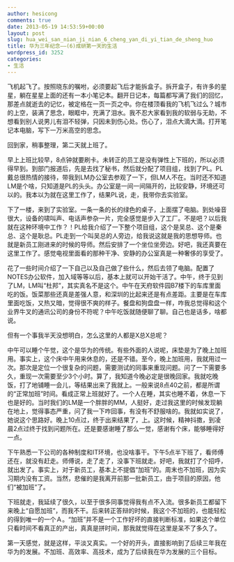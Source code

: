 ```yaml
---
author: hesicong
comments: true
date: 2013-05-19 14:53:59+00:00
layout: post
slug: hua_wei_san_nian_ji_nian_6_cheng_yan_di_yi_tian_de_sheng_huo
title: 华为三年纪念——(6)成研第一天的生活
wordpress_id: 3252
categories:
- 生活
---
```


飞机起飞了。按照晓东的嘱咐，必须要起飞后才能拆盒子。拆开盒子，有许多的星星，躺在星星上面的还有一本小笔记本。翻开日记本，每篇都写满了我们的回忆，那差点就逝去的记忆，被定格在一页一页之中。你在楼顶看我的飞机飞过么？城市的上空，装满了思念，眼眶中，充满了泪水。我不忍大家看到我的软弱与无助，不想看到别人说男儿有泪不轻弹，只因未到伤心处。伤心了，泪点大滴大滴。打开笔记本电脑，写下一万米高空的思念。

回到家，稍事整理，第二天就上班了。

早上上班比较早，8点钟就要刷卡。未转正的员工是没有弹性上下班的，所以必须得早到。到部门报道后，先是去找了秘书，然后就分配了项目组，找到了PL。PL戴总很热情的接待，带我到LM办公室去参观了一下，但LM人不在。当时还不知道LM是个啥，只知道是PL的头头。办公室是一间一间隔开的，比较安静，环境还可以的。我本以为就在这里工作了，结果PL说，走，我带你去实验室。

下了一楼，来到了实验室。一条一条的长的绿色的桌子，上面摆了电脑。到处噪音很大，设备的啸叫声、电话声参杂一片，完全感觉是步入了工厂。不是吧？以后我就在这种环境中工作？！PL给我介绍了一下整个项目组，这个是吴总、这个是秦总、这个是耿总。PL走到一个叫吴总的人旁边，给我说这就是我的思想导师。也就是新员工刚进来的时候的导师。然后安排了一个坐位坐旁边。好吧，我还真要在这里工作了。感觉电视里面看的那种干净、安静的办公室真是一种奢侈的享受了。

花了一些时间介绍了一下自己以及自己做了些什么，然后去领了电脑。配置了NOTES办公软件，加入域等等以后，基本上就可以开始干活了。中午，终于见到了LM，LM叫“杜邦”，其实真名不是这个。中午在天府软件园B7楼下的车库里面吃的饭。饭菜那些还真是差强人意，和深圳的比起来还是有点差距。主要是在车库里面吃饭，又热又暗，觉得很不爽的样子。餐盘和狗盘盘一样，咋我总觉得和这个业界牛叉的通讯公司的身份不符呢？中午吃饭就随便聊了聊。自己也是话多，啥都说。

但有一个事我半天没想明白，怎么这里的人都是X总X总呢？

中午可以睡个午觉，这个是华为的传统。有些外面的人说呢，床垫是为了晚上加班用。事实上，这个床中午用来休息的，还是不错。至今，晚上加班用，我就用过一次。那次是定位一个很复杂的问题，需要测试的同事来重现问题。问了一下需要多久，重现一次需要至少3个小时。算了，我知道今晚必定是很晚回家。我就吃晚饭，打了地铺睡一会儿，等结果出来了我就上。一般来说8点40之前，都是所谓的“正常加班”时间。看成正常上班就好了。一个人在睡，其实也睡不着，休息一下也是好的。当时我们的LM是一个胖胖的MM，人挺好，走过我这里的时候发现躺在地上，觉得事态严重，问了我一下咋回事，有没有不舒服啥的。我就如实说了，她说这个思路好。晚上10点过，终于出来结果了，上。这时候，精神抖擞，到凌晨2点过终于找到问题所在。还是要感谢睡了那么一觉，感谢有个床，能够睡得好一点。

下午熟悉一下公司的各种制度和IT环境，也没啥事干。下午5点半下班了，看师傅还在，就没有赶走。师傅说，走了走了，没事下班就走。好吧，我就打了个招呼，就出发了。事实上，对于新员工，基本上不提倡“加班”的。周末也不加班，因为实习期内没有工资。当然，悲催的是我离开前那一批新员工，由于项目的原因，他们“被加班”了。

下班就走，我延续了很久，以至于很多同事觉得我有点不入流。很多新员工都留下来晚上“自愿加班”，而我不干。后来转正答辩的时候，我这个不加班的，也能轻松的得到唯一的一个Ａ。“加班”并不是一个工作好坏的直接判断标准，如果这个单位只看时间不看真正的产出，真真是拼时间，那我就觉得在这里是呆不了多久了。

第一天感觉，就是这样，平淡又真实。一个好的开头，直接影响到了后续三年我在华为的发展。不加班、高效率、高技术，成为了后续我在华为发展的三个目标。
